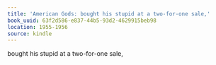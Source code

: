 ```yaml
---
title: 'American Gods: bought his stupid at a two-for-one sale,'
book_uuid: 63f2d586-e837-44b5-93d2-4629915beb98
location: 1955-1956
source: kindle
---
```


bought his stupid at a two-for-one sale,